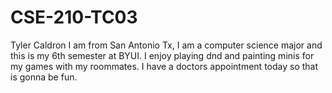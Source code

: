 # CSE-210-TC03
 
 Tyler Caldron 
 I am from San Antonio Tx, I am a computer science major and this is my 6th semester at BYUI.
 I enjoy playing dnd and painting minis for my games with my roommates. I have a doctors appointment today so that is gonna be fun.
